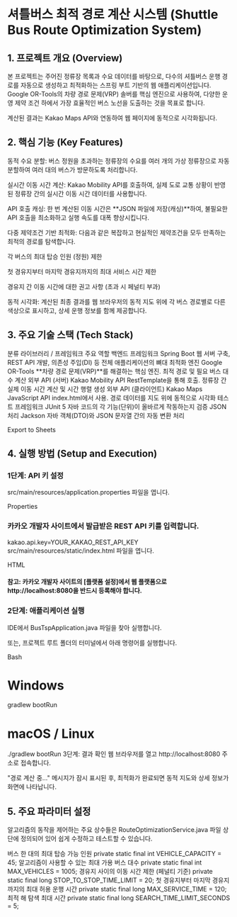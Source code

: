 # 셔틀버스 최적 경로 계산 시스템 (Shuttle Bus Route Optimization System)
## 1. 프로젝트 개요 (Overview)
본 프로젝트는 주어진 정류장 목록과 수요 데이터를 바탕으로, 다수의 셔틀버스 운행 경로를 자동으로 생성하고 최적화하는 스프링 부트 기반의 웹 애플리케이션입니다. Google OR-Tools의 차량 경로 문제(VRP) 솔버를 핵심 엔진으로 사용하여, 다양한 운영 제약 조건 하에서 가장 효율적인 버스 노선을 도출하는 것을 목표로 합니다.

계산된 결과는 Kakao Maps API와 연동하여 웹 페이지에 동적으로 시각화됩니다.



## 2. 핵심 기능 (Key Features)
동적 수요 분할: 버스 정원을 초과하는 정류장의 수요를 여러 개의 가상 정류장으로 자동 분할하여 여러 대의 버스가 방문하도록 처리합니다.

실시간 이동 시간 계산: Kakao Mobility API를 호출하여, 실제 도로 교통 상황이 반영된 정류장 간의 실시간 이동 시간 데이터를 사용합니다.

API 호출 캐싱: 한 번 계산된 이동 시간은 **JSON 파일에 저장(캐싱)**하여, 불필요한 API 호출을 최소화하고 실행 속도를 대폭 향상시킵니다.

다중 제약조건 기반 최적화: 다음과 같은 복잡하고 현실적인 제약조건을 모두 만족하는 최적의 경로를 탐색합니다.

각 버스의 최대 탑승 인원 (정원) 제한

첫 경유지부터 마지막 경유지까지의 최대 서비스 시간 제한

경유지 간 이동 시간에 대한 권고 사항 (초과 시 페널티 부과)

동적 시각화: 계산된 최종 결과를 웹 브라우저의 동적 지도 위에 각 버스 경로별로 다른 색상으로 표시하고, 상세 운행 정보를 함께 제공합니다.



## 3. 주요 기술 스택 (Tech Stack)
분류	라이브러리 / 프레임워크	주요 역할
백엔드 프레임워크	Spring Boot	웹 서버 구축, REST API 개발, 의존성 주입(DI) 등 전체 애플리케이션의 뼈대
최적화 엔진	Google OR-Tools	**차량 경로 문제(VRP)**를 해결하는 핵심 엔진. 최적 경로 및 필요 버스 대수 계산
외부 API (서버)	Kakao Mobility API	RestTemplate을 통해 호출. 정류장 간 실제 이동 시간 계산 및 시간 행렬 생성
외부 API (클라이언트)	Kakao Maps JavaScript API	index.html에서 사용. 경로 데이터를 지도 위에 동적으로 시각화
테스트 프레임워크	JUnit 5	자바 코드의 각 기능(단위)이 올바르게 작동하는지 검증
JSON 처리	Jackson	자바 객체(DTO)와 JSON 문자열 간의 자동 변환 처리

Export to Sheets




## 4. 실행 방법 (Setup and Execution)
### 1단계: API 키 설정
src/main/resources/application.properties 파일을 엽니다.

Properties

### 카카오 개발자 사이트에서 발급받은 REST API 키를 입력합니다.
kakao.api.key=YOUR_KAKAO_REST_API_KEY
src/main/resources/static/index.html 파일을 엽니다.

HTML

<script type. .. src="//dapi.kakao.com/v2/maps/sdk.js?appkey=YOUR_JAVASCRIPT_API_KEY"></script>
#### 참고: 카카오 개발자 사이트의 [플랫폼 설정]에서 웹 플랫폼으로 http://localhost:8080을 반드시 등록해야 합니다.

### 2단계: 애플리케이션 실행
IDE에서 BusTspApplication.java 파일을 찾아 실행합니다.

또는, 프로젝트 루트 폴더의 터미널에서 아래 명령어를 실행합니다.

Bash

# Windows
gradlew bootRun

# macOS / Linux
./gradlew bootRun
3단계: 결과 확인
웹 브라우저를 열고 http://localhost:8080 주소로 접속합니다.

"경로 계산 중..." 메시지가 잠시 표시된 후, 최적화가 완료되면 동적 지도와 상세 정보가 화면에 나타납니다.



## 5. 주요 파라미터 설정
알고리즘의 동작을 제어하는 주요 상수들은 RouteOptimizationService.java 파일 상단에 정의되어 있어 쉽게 수정하고 테스트할 수 있습니다.


버스 한 대의 최대 탑승 가능 인원 
private static final int VEHICLE_CAPACITY = 45;
 알고리즘이 사용할 수 있는 최대 가용 버스 대수 
private static final int MAX_VEHICLES = 1005;
 경유지 사이의 이동 시간 제한 (페널티 기준) 
private static final long STOP_TO_STOP_TIME_LIMIT = 20;
 첫 경유지부터 마지막 경유지까지의 최대 허용 운행 시간 
private static final long MAX_SERVICE_TIME = 120;
최적 해 탐색 최대 시간 
private static final long SEARCH_TIME_LIMIT_SECONDS = 5;
